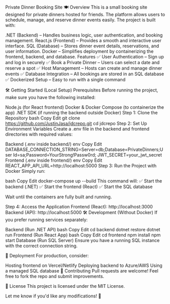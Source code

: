 Private Dinner Booking Site 🍽️
Overview
This is a small booking site designed for private dinners hosted for friends. The platform allows users to schedule, manage, and reserve dinner events easily. The project is built with:

.NET (Backend) – Handles business logic, user authentication, and booking management.
React.js (Frontend) – Provides a smooth and interactive user interface.
SQL (Database) – Stores dinner event details, reservations, and user information.
Docker – Simplifies deployment by containerizing the frontend, backend, and database.
Features
✅ User Authentication – Sign up and log in securely
✅ Book a Private Dinner – Users can select a date and reserve a spot
✅ Host Management – Hosts can create and manage dinner events
✅ Database Integration – All bookings are stored in an SQL database
✅ Dockerized Setup – Easy to run with a single command

🛠️ Getting Started (Local Setup)
Prerequisites
Before running the project, make sure you have the following installed:

Node.js (for React frontend)
Docker & Docker Compose (to containerize the app)
.NET SDK (if running the backend outside Docker)
Step 1: Clone the Repository
bash
Copy
Edit
git clone https://github.com/JustinJasa/jdcrepo.git
cd jdcrepo
Step 2: Set Up Environment Variables
Create a .env file in the backend and frontend directories with required values:

Backend (.env inside backend/)
env
Copy
Edit
DATABASE_CONNECTION_STRING=Server=db;Database=PrivateDinners;User Id=sa;Password=YourStrong!Passw0rd;
JWT_SECRET=your_jwt_secret
Frontend (.env inside frontend/)
env
Copy
Edit
REACT_APP_API_URL=http://localhost:5000
Step 3: Run the Project with Docker
Simply run:

bash
Copy
Edit
docker-compose up --build
This command will: ✅ Start the backend (.NET)
✅ Start the frontend (React)
✅ Start the SQL database

Wait until the containers are fully built and running.

Step 4: Access the Application
Frontend (React): http://localhost:3000
Backend (API): http://localhost:5000
🛠️ Development (Without Docker)
If you prefer running services separately:

Backend (Run .NET API)
bash
Copy
Edit
cd backend
dotnet restore
dotnet run
Frontend (Run React App)
bash
Copy
Edit
cd frontend
npm install
npm start
Database (Run SQL Server)
Ensure you have a running SQL instance with the correct connection string.

🚀 Deployment
For production, consider:

Hosting frontend on Vercel/Netlify
Deploying backend to Azure/AWS
Using a managed SQL database
📌 Contributing
Pull requests are welcome! Feel free to fork the repo and submit improvements.

📄 License
This project is licensed under the MIT License.

Let me know if you'd like any modifications! 🚀
